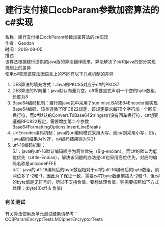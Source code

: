 # 建行支付接口ccbParam参数加密算法的c#实现

名称：建行支付接口ccbParam参数加密算法的c#实现<br />
作者：Geodon<br />
时间：2018-08-05<br />
描述：<br />
该算法根据建行提供的java版的算法翻译而来，算法解决了c#和java的部分实现机制上的差异<br />
使用c#实现该算法因语言上的不同有以下几点机制的差异<br />
 1. DES算法的填充方式：Java的PKCS5对应于c#的PKCS7
 2. DES算法的IV向量：java默认向量为空，c#需要显式声明一个空的byte数组，长度为8
 3. Base64编码机制：建行原java包中采用了sun.misc.BASE64Encoder类实现Base64编码，该类遵循了RFC822规定，该规定要求每76个字符加一个回车换行符，而c#默认的Convert.ToBase64String(str)没有回车换行符，c#想要遵循RFC822规定，需要增加第二个参数Base64FormattingOptions.InsertLineBreaks
 4. UrlEncoder编码机制：java的url编码模式采用大写，而c#则采用小写，如/，java编码结果为%2F，c#编码结果则为%2f
 5. utf-16编码机制：<br />
   5.1：java的utf-16默认编码顺序为高位优先（Big-endian），而c#的默认为低位优先（Little-Endian），解决该问题的办法是c#也采用高位优先，对应的编码名称是unicodeFFFE<br />
   5.2：java的utf-16编码后的byte数组相对于c#的utf-16编码后的byte数组，前两位多了-2和-1，因此为了保证一致，需要c#在byte数组前插入-2和-1，但c#的byte值是无符号的，所以不支持负值，要想处理负值，则需要按照如下方式处理：(byte)(0xff & 负值)

### 有关测试
有关算法使用及单元测试结果请参考：CCBParamEncryptTests.MCipherEncryptorTests
